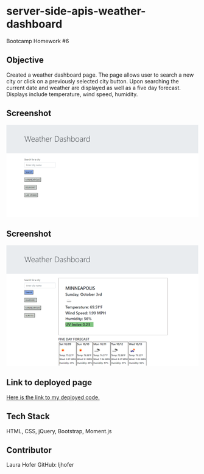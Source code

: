 # server-side-apis-weather-dashboard
Bootcamp Homework #6

## Objective

Created a weather dashboard page. The page allows user to search a new city or click on a previously selected city button. Upon searching the current date and weather are displayed as well as a five day forecast. Displays include temperature, wind speed, humidity.  

## Screenshot

![Here is a link the a screenshot of the landing page.](./assets/images/landingpageshot.png)


## Screenshot

![Here is a link to a screenshot of the search results page.](./assets/images/finalscreenshot.png)


## Link to deployed page

[Here is the link to my deployed code.](https://ljhofer.github.io/06-server-side-apis-weather-dashboard/)


## Tech Stack
HTML, CSS, jQuery, Bootstrap, Moment.js

## Contributor

Laura Hofer 
GitHub: ljhofer

